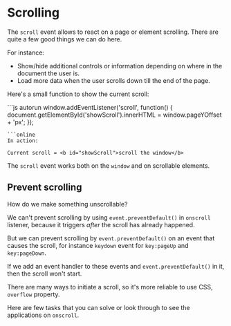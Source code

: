 # Scrolling

The `scroll` event allows to react on a page or element scrolling. There are quite a few good things we can do here.

For instance:

* Show/hide additional controls or information depending on where in the document the user is.
* Load more data when the user scrolls down till the end of the page.

Here's a small function to show the current scroll:

\`\`\`js autorun window.addEventListener\('scroll', function\(\) { document.getElementById\('showScroll'\).innerHTML = window.pageYOffset + 'px'; }\);

```text
```online
In action:

Current scroll = <b id="showScroll">scroll the window</b>
```

The `scroll` event works both on the `window` and on scrollable elements.

## Prevent scrolling

How do we make something unscrollable?

We can't prevent scrolling by using `event.preventDefault()` in `onscroll` listener, because it triggers _after_ the scroll has already happened.

But we can prevent scrolling by `event.preventDefault()` on an event that causes the scroll, for instance `keydown` event for `key:pageUp` and `key:pageDown`.

If we add an event handler to these events and `event.preventDefault()` in it, then the scroll won't start.

There are many ways to initiate a scroll, so it's more reliable to use CSS, `overflow` property.

Here are few tasks that you can solve or look through to see the applications on `onscroll`.

